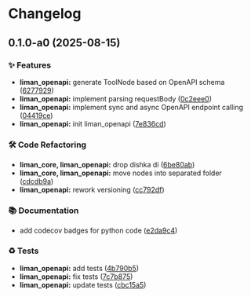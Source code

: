 # Changelog

## 0.1.0-a0 (2025-08-15)


### ✨ Features

* **liman_openapi:** generate ToolNode based on OpenAPI schema ([6277929](https://github.com/gurobokum/liman/commit/62779292c33833f1a13e3154852ff2dda56e09ae))
* **liman_openapi:** implement parsing requestBody ([0c2eee0](https://github.com/gurobokum/liman/commit/0c2eee0e13e5b313e858a7fe417dd3fc1ee44939))
* **liman_openapi:** implement sync and async OpenAPI endpoint calling ([04419ce](https://github.com/gurobokum/liman/commit/04419ce582d5a577dc213b3ea682dce8e04c17f2))
* **liman_openapi:** init liman_openapi ([7e836cd](https://github.com/gurobokum/liman/commit/7e836cdb1743cb09792126b4b8e9df61e0c177cf))


### 🛠 Code Refactoring

* **liman_core, liman_openapi:** drop dishka di ([6be80ab](https://github.com/gurobokum/liman/commit/6be80ab6cda1bd55d64ae17019334cb05b4daee1))
* **liman_core, liman_openapi:** move nodes into separated folder ([cdcdb9a](https://github.com/gurobokum/liman/commit/cdcdb9ae1e4a32ccbfd5152ae547a252ee452471))
* **liman_openapi:** rework versioning ([cc792df](https://github.com/gurobokum/liman/commit/cc792dfa6bdfa25bca58f6ac66025c52616c2e9c))


### 📚 Documentation

* add codecov badges for python code ([e2da9c4](https://github.com/gurobokum/liman/commit/e2da9c412bf58f6821cd5f1a0533a27f45e98f2f))


### ♻️ Tests

* **liman_openapi:** add tests ([4b790b5](https://github.com/gurobokum/liman/commit/4b790b52b2225248317bdc3abb8990950a515bbf))
* **liman_openapi:** fix tests ([7c7b875](https://github.com/gurobokum/liman/commit/7c7b87569a7da4c507d496233147a326e211cd06))
* **liman_openapi:** update tests ([cbc15a5](https://github.com/gurobokum/liman/commit/cbc15a5245917d4ce8a98b385cb1332f673cedbb))
